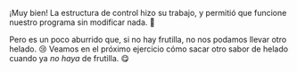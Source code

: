 ¡Muy bien! La estructura de control hizo su trabajo, y permitió que funcione nuestro programa sin modificar nada. :tada:

Pero es un poco aburrido que, si no hay frutilla, no nos podamos llevar otro helado. :cry: Veamos en el próximo ejercicio cómo sacar otro sabor de helado cuando ya _no haya_ de frutilla. :yum: